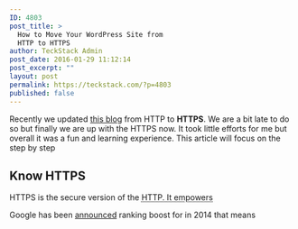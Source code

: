 ```yaml
---
ID: 4803
post_title: >
  How to Move Your WordPress Site from
  HTTP to HTTPS
author: TeckStack Admin
post_date: 2016-01-29 11:12:14
post_excerpt: ""
layout: post
permalink: https://teckstack.com/?p=4803
published: false
---
```

Recently we updated <a href="//teckstack.com">this blog</a> from HTTP to <strong>HTTPS</strong>. We are a bit late to do so but finally we are up with the HTTPS now. It took little efforts for me but overall it was a fun and learning experience. This article will focus on the step by step
<h2>Know HTTPS</h2>
HTTPS is the secure version of the <abbr title="Hyper Text Markup Protocol">HTTP. It empowers</abbr>

Google has been <a href="https://googlewebmastercentral.blogspot.in/2014/08/https-as-ranking-signal.html" target="_blank">announced</a> ranking boost for in 2014 that means